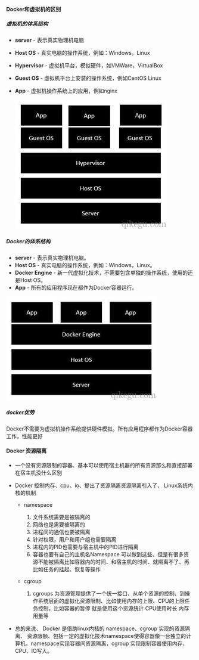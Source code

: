 #### Docker和虚拟机的区别

##### 虚拟机的体系结构

+ **server** - 表示真实物理机电脑

+ **Host OS** - 真实电脑的操作系统，例如：Windows，Linux

+ **Hypervisor** - 虚拟机平台，模拟硬件，如VMWare，VirtualBox

+ **Guest OS** - 虚拟机平台上安装的操作系统，例如CentOS Linux

+ **App** - 虚拟机操作系统上的应用，例如nginx

  ![aHR0cHM6Ly93d3cucWlrZWd1LmNvbS93cC1jb250ZW50L3VwbG9hZHMvMjAxOS8wNS92aXJ0dWFsaXphdGlvbi0xLmpwZw](./images/aHR0cHM6Ly93d3cucWlrZWd1LmNvbS93cC1jb250ZW50L3VwbG9hZHMvMjAxOS8wNS92aXJ0dWFsaXphdGlvbi0xLmpwZw.jpeg)

##### Docker的体系结构

- **server** - 表示真实物理机电脑。
- **Host OS** - 真实电脑的操作系统，例如：Windows，Linux。
- **Docker Engine** - 新一代虚拟化技术，不需要包含单独的操作系统，使用的还是Host OS。
- **App** - 所有的应用程序现在都作为Docker容器运行。

![aHR0cHM6Ly93d3cucWlrZWd1LmNvbS93cC1jb250ZW50L3VwbG9hZHMvMjAxOS8wNS92YXJpb3VzX2xheWVycy0xLmpwZw](./images/aHR0cHM6Ly93d3cucWlrZWd1LmNvbS93cC1jb250ZW50L3VwbG9hZHMvMjAxOS8wNS92YXJpb3VzX2xheWVycy0xLmpwZw.jpeg)

##### docker优势

Docker不需要为虚拟机操作系统提供硬件模拟。所有应用程序都作为Docker容器工作，性能更好

#### Docker 资源隔离

+ ⼀个没有资源限制的容器、基本可以使⽤宿主机器的所有资源那么和直接部署在宿主机没什么区别

+ Docker 控制内存、cpu、io、提出了资源隔离资源隔离引入了、 Linux系统内核的机制

  + namespace
    1. ⽂件系统需要是被隔离的
    2. ⽹络也是需要被隔离的
    3. 进程间的通信也要被隔离
    4. 针对权限，⽤户和⽤户组也需要隔离
    5. 进程内的PID也需要与宿主机中的PID进⾏隔离
    6. 容器也要有⾃⼰的主机名Namespace 可以做到这些、但是有很多资源不能被隔离⽐如容器内的时间、和宿主机的时间、就隔离不了、再⽐如任务的挂起、恢复等操作

  + cgroup
    1. cgroups 为资源管理提供了⼀个统⼀接⼝、从单个资源的控制、到操作系统层⾯的虚拟化资源限制、⽐如使⽤内存的上限、CPU的上限任务控制，⽐如容器的暂停 就是使⽤这个资源统计 CPU使⽤时⻓ 内存⽤量等

+ 总的来说、 Docker 是借助linux内核的 namespace、cgroup 实现的资源隔离、 资源限额、包括⼀定的虚拟化技术namespace使得容器像⼀台独⽴的计算机，namespace实现容器间资源隔离，cgroup 实现限制容器使⽤内存、CPU、IO写⼊。

